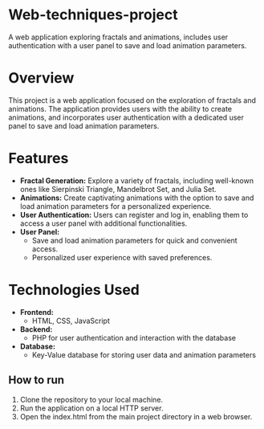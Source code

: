# Web-techniques-project
A web application exploring fractals and animations, includes user authentication with a user panel to save and load animation parameters.

# Overview

This project is a web application focused on the exploration of fractals and animations. The application provides users with the ability to create animations, and incorporates user authentication with a dedicated user panel to save and load animation parameters.

# Features

- **Fractal Generation:** Explore a variety of fractals, including well-known ones like Sierpinski Triangle, Mandelbrot Set, and Julia Set.
- **Animations:** Create captivating animations with the option to save and load animation parameters for a personalized experience.
- **User Authentication:** Users can register and log in, enabling them to access a user panel with additional functionalities.
- **User Panel:**
  - Save and load animation parameters for quick and convenient access.
  - Personalized user experience with saved preferences.

# Technologies Used

- **Frontend:**
  - HTML, CSS, JavaScript
- **Backend:**
  - PHP for user authentication and interaction with the database
- **Database:**
  - Key-Value database for storing user data and animation parameters

## How to run

1. Clone the repository to your local machine.
2. Run the application on a local HTTP server.
3. Open the index.html from the main project directory in a web browser.



